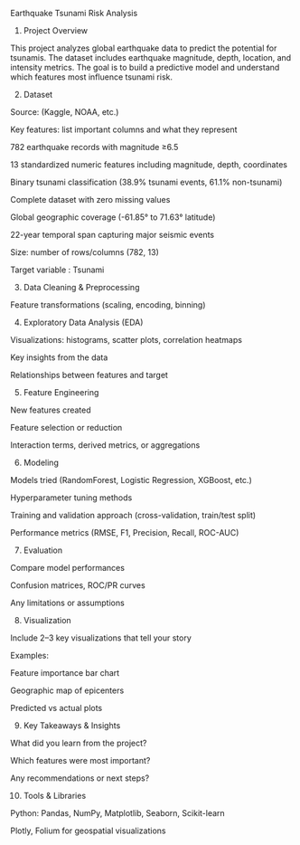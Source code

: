 Earthquake Tsunami Risk Analysis



1. Project Overview

This project analyzes global earthquake data to predict the potential for tsunamis. 
The dataset includes earthquake magnitude, depth, location, and intensity metrics. 
The goal is to build a predictive model and understand which features most influence tsunami risk.


2. Dataset

Source: (Kaggle, NOAA, etc.)

Key features: list important columns and what they represent

782 earthquake records with magnitude ≥6.5

13 standardized numeric features including magnitude, depth, coordinates

Binary tsunami classification (38.9% tsunami events, 61.1% non-tsunami)

Complete dataset with zero missing values

Global geographic coverage (-61.85° to 71.63° latitude)

22-year temporal span capturing major seismic events

Size: number of rows/columns
(782, 13)

Target variable : Tsunami 


3. Data Cleaning & Preprocessing

Feature transformations (scaling, encoding, binning)


4. Exploratory Data Analysis (EDA)

Visualizations: histograms, scatter plots, correlation heatmaps

Key insights from the data


Relationships between features and target



5. Feature Engineering

New features created

Feature selection or reduction

Interaction terms, derived metrics, or aggregations


6. Modeling

Models tried (RandomForest, Logistic Regression, XGBoost, etc.)

Hyperparameter tuning methods

Training and validation approach (cross-validation, train/test split)

Performance metrics (RMSE, F1, Precision, Recall, ROC-AUC)


7. Evaluation

Compare model performances

Confusion matrices, ROC/PR curves

Any limitations or assumptions


8. Visualization

Include 2–3 key visualizations that tell your story

Examples:

Feature importance bar chart

Geographic map of epicenters

Predicted vs actual plots


9. Key Takeaways & Insights

What did you learn from the project?

Which features were most important?

Any recommendations or next steps?


10. Tools & Libraries

Python: Pandas, NumPy, Matplotlib, Seaborn, Scikit-learn

Plotly, Folium for geospatial visualizations

